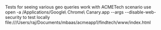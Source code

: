 Tests for seeing various geo queries work with ACMETech scenario
use
open  -a /Applications/Google\ Chrome\ Canary.app --args  --disable-web-security
to test locally
file:///Users/raj/Documents/mbaas/acmeapp1/findtech/www/index.html 
